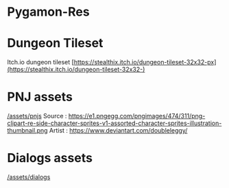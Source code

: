 # Pygamon-Res

# Dungeon Tileset
Itch.io dungeon tileset
[https://stealthix.itch.io/dungeon-tileset-32x32-px](https://stealthix.itch.io/dungeon-tileset-32x32-)

# PNJ assets
[/assets/pnjs](/assets/pnjs)
Source : https://e1.pngegg.com/pngimages/474/311/png-clipart-re-side-character-sprites-v1-assorted-character-sprites-illustration-thumbnail.png
Artist : https://www.deviantart.com/doubleleggy/

# Dialogs assets
[/assets/dialogs](/assets/dialogs)

